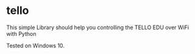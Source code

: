 # tello
This simple Library should help you controlling the TELLO EDU over WiFi with Python

Tested on Windows 10.